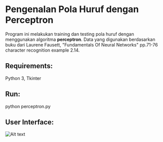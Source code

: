 # Pengenalan Pola Huruf dengan Perceptron

Program ini melakukan training dan testing pola huruf dengan menggunakan algoritma **perceptron**. Data yang digunakan berdasarkan buku dari Laurene Fausett, "Fundamentals Of Neural Networks" pp.71-76 character recognition example 2.14. 

## Requirements:
Python 3, Tkinter

## Run:
python perceptron.py

## User Interface:

![Alt text](https://github.com/adriantoto/jst-huruf-perceptron-backpropagation/blob/master/ss.JPG)
